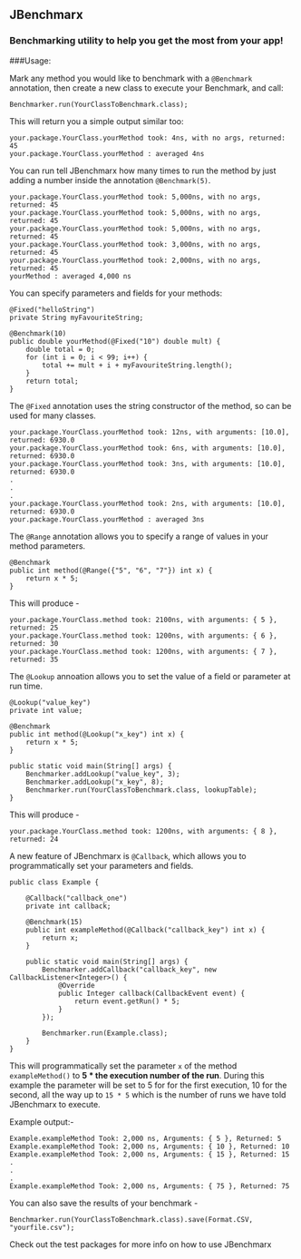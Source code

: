 ## JBenchmarx

### Benchmarking utility to help you get the most from your app!

###Usage:

Mark any method you would like to benchmark with a `@Benchmark` annotation,
then create a new class to execute your Benchmark, and call:

	Benchmarker.run(YourClassToBenchmark.class);

This will return you a simple output similar too:

	your.package.YourClass.yourMethod took: 4ns, with no args, returned: 45
	your.package.YourClass.yourMethod : averaged 4ns

You can run tell JBenchmarx how many times to run the method by just adding
a number inside the annotation `@Benchmark(5)`.

	your.package.YourClass.yourMethod took: 5,000ns, with no args, returned: 45
	your.package.YourClass.yourMethod took: 5,000ns, with no args, returned: 45
	your.package.YourClass.yourMethod took: 5,000ns, with no args, returned: 45
	your.package.YourClass.yourMethod took: 3,000ns, with no args, returned: 45
	your.package.YourClass.yourMethod took: 2,000ns, with no args, returned: 45
	yourMethod : averaged 4,000 ns

You can specify parameters and fields for your methods:

	@Fixed("helloString")
	private String myFavouriteString;

	@Benchmark(10)
	public double yourMethod(@Fixed("10") double mult) {
		double total = 0;
		for (int i = 0; i < 99; i++) {
			total += mult + i + myFavouriteString.length();
		}
		return total;
	}

The `@Fixed` annotation uses the string constructor of the method, so can be
used for many classes.


	your.package.YourClass.yourMethod took: 12ns, with arguments: [10.0], returned: 6930.0
	your.package.YourClass.yourMethod took: 6ns, with arguments: [10.0], returned: 6930.0
	your.package.YourClass.yourMethod took: 3ns, with arguments: [10.0], returned: 6930.0
	.
	.
	.
	your.package.YourClass.yourMethod took: 2ns, with arguments: [10.0], returned: 6930.0
	your.package.YourClass.yourMethod : averaged 3ns

The `@Range` annotation allows you to specify a range of values in your method parameters.

	@Benchmark
	public int method(@Range({"5", "6", "7"}) int x) {
		return x * 5;
	}

This will produce - 

	your.package.YourClass.method took: 2100ns, with arguments: { 5 }, returned: 25
	your.package.YourClass.method took: 1200ns, with arguments: { 6 }, returned: 30
	your.package.YourClass.method took: 1200ns, with arguments: { 7 }, returned: 35

The `@Lookup` annoation allows you to set the value of a field or parameter at run time.

	@Lookup("value_key")
	private int value;
	
	@Benchmark
	public int method(@Lookup("x_key") int x) {
		return x * 5;
	}
	
	public static void main(String[] args) {
		Benchmarker.addLookup("value_key", 3);
		Benchmarker.addLookup("x_key", 8);
		Benchmarker.run(YourClassToBenchmark.class, lookupTable);
	}

This will produce - 

	your.package.YourClass.method took: 1200ns, with arguments: { 8 }, returned: 24

A new feature of JBenchmarx is `@Callback`, which allows you to programmatically set your parameters and fields.

	public class Example {

		@Callback("callback_one")
		private int callback;

		@Benchmark(15)
		public int exampleMethod(@Callback("callback_key") int x) {
			return x;
		}

		public static void main(String[] args) {
			Benchmarker.addCallback("callback_key", new CallbackListener<Integer>() {
				@Override
				public Integer callback(CallbackEvent event) {
					return event.getRun() * 5;
				}
			});

			Benchmarker.run(Example.class);
		}
	}

This will programmatically set the parameter `x` of the method `exampleMethod()`
to **5 * the execution number of the run**. During this example the parameter
will be set to 5 for for the first execution, 10 for the second, all the way up to 
`15 * 5` which is the number of runs we have told JBenchmarx to execute.

Example output:-

	Example.exampleMethod Took: 2,000 ns, Arguments: { 5 }, Returned: 5
	Example.exampleMethod Took: 2,000 ns, Arguments: { 10 }, Returned: 10
	Example.exampleMethod Took: 2,000 ns, Arguments: { 15 }, Returned: 15
	.
	.
	.
	Example.exampleMethod Took: 2,000 ns, Arguments: { 75 }, Returned: 75

You can also save the results of your benchmark -

	Benchmarker.run(YourClassToBenchmark.class).save(Format.CSV, "yourfile.csv");

Check out the test packages for more info on how to use JBenchmarx
